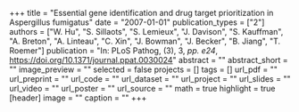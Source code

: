 +++
title = "Essential gene identification and drug target prioritization in Aspergillus fumigatus"
date = "2007-01-01"
publication_types = ["2"]
authors = ["W. Hu", "S. Sillaots", "S. Lemieux", "J. Davison", "S. Kauffman", "A. Breton", "A. Linteau", "C. Xin", "J. Bowman", "J. Becker", "B. Jiang", "T. Roemer"]
publication = "In: PLoS Pathog, (3), 3, _pp. e24_, https://doi.org/10.1371/journal.ppat.0030024"
abstract = ""
abstract_short = ""
image_preview = ""
selected = false
projects = []
tags = []
url_pdf = ""
url_preprint = ""
url_code = ""
url_dataset = ""
url_project = ""
url_slides = ""
url_video = ""
url_poster = ""
url_source = ""
math = true
highlight = true
[header]
image = ""
caption = ""
+++
